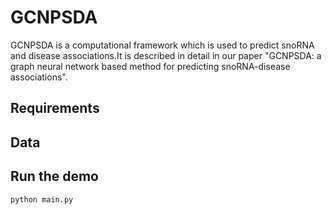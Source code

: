 # GCNPSDA
GCNPSDA is a computational framework which is used to predict snoRNA and disease associations.It is described in detail in our paper "GCNPSDA: a graph neural network based method for predicting snoRNA-disease associations".

## Requirements


## Data

## Run the demo

```bash
python main.py
```
